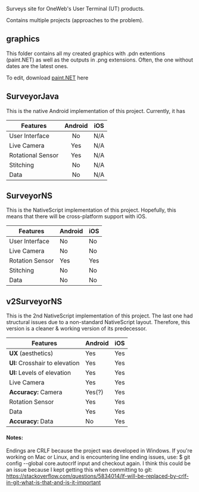 Surveys site for OneWeb's User Terminal (UT) products.

Contains multiple projects (approaches to the problem).

## **graphics**

This folder contains all my created graphics with .pdn extentions (paint.NET) as well as the outputs in .png extensions.
Often, the one without dates are the latest ones.

To edit, download [paint.NET](http://www.getpaint.net "paint.NET download page") here

## **SurveyorJava**

This is the native Android implementation of this project.
Currently, it has

| Features | Android | iOS |
| ------- |:----:|:---:|
| User Interface | No | N/A |
| Live Camera | Yes | N/A |
| Rotational Sensor | Yes | N/A |
| Stitching | No | N/A |
| Data | No | N/A |

## **SurveyorNS**

This is the NativeScript implementation of this project. Hopefully, this means that there will be cross-platform support with iOS.

Features | Android | iOS
--- | --- | ---
User Interface | No | No
Live Camera | No | No
Rotation Sensor | Yes | Yes
Stitching | No | No
Data | No | No

## **v2SurveyorNS**

This is the 2nd NativeScript implementation of this project. The last one had structural issues due to a non-standard NativeScript layout.
Therefore, this version is a cleaner & working version of its predecessor.

Features | Android | iOS
--- | --- | ---
**UX** (aesthetics) | Yes | Yes
**UI:** Crosshair to elevation | Yes | Yes
**UI:** Levels of elevation | Yes | Yes
Live Camera | Yes | Yes
**Accuracy:** Camera | Yes(?) | Yes
Rotation Sensor | Yes | Yes
Data | Yes | Yes
**Accuracy:** Data | No | Yes

#### Notes:

Endings are CRLF because the project was developed in Windows. If you're working on Mac or Linux, and is encountering line ending issues, use:
$ git config --global core.autocrlf input
and checkout again. I think this could be an issue because I kept getting this when committing to git:
https://stackoverflow.com/questions/5834014/lf-will-be-replaced-by-crlf-in-git-what-is-that-and-is-it-important
